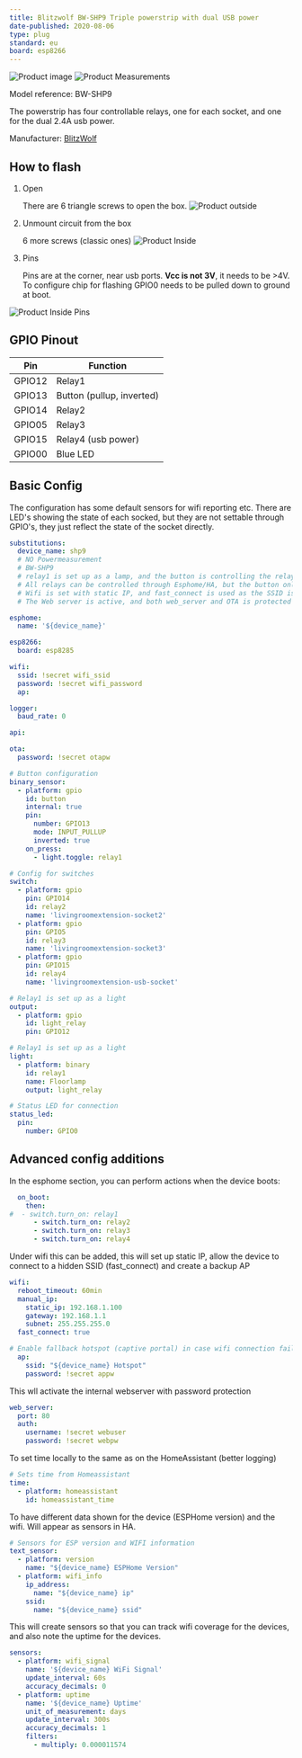 ```yaml
---
title: Blitzwolf BW-SHP9 Triple powerstrip with dual USB power
date-published: 2020-08-06
type: plug
standard: eu
board: esp8266
---
```

  ![Product image](./BlitzWolf-BW-SHP9-Power-strip.jpg "Product Image")
  ![Product Measurements](./BlitzWolf-BW-SHP9-Power-strip-measurement.jpg "Product Measurements")

Model reference: BW-SHP9

The powerstrip has four controllable relays, one for each socket, and one for the dual 2.4A usb power.

Manufacturer: [BlitzWolf](https://www.blitzwolf.com/BlitzWolf-BW-SHP9-15A-3300W-Smart-Power-Strip---3-Outlets-EU-with-Dual-USB-2.4A-Output,-Remote-Control,-Timing-Function,-Voice-Control,-Safety-Protection-and-Indicator-Light-p-417.html)

## How to flash

1. Open

   There are 6 triangle screws to open the box.
  ![Product outside](./BlitzWolf-BW-SHP9-Power-strip-outside.jpg "Product outside")
  
2. Unmount circuit from the box

   6 more screws (classic ones)
  ![Product Inside](./BlitzWolf-BW-SHP9-Power-strip-inside.jpg "Product Inside")

3. Pins

   Pins are at the corner, near usb ports. **Vcc is not 3V**, it needs to be >4V.
   To configure chip for flashing GPIO0 needs to be pulled down to ground at boot.

  ![Product Inside Pins](./BlitzWolf-BW-SHP9-Power-strip-connector.jpg "Product Inside")

## GPIO Pinout

| Pin    | Function                   |
|--------|----------------------------|
| GPIO12 | Relay1                     |
| GPIO13 | Button  (pullup, inverted) |
| GPIO14 | Relay2                     |
| GPIO05 | Relay3                     |
| GPIO15 | Relay4  (usb power)        |
| GPIO00 | Blue LED                   |

## Basic Config

The configuration has some default sensors for wifi reporting etc.
There are LED's showing the state of each socked, but they are not settable through GPIO's, they just reflect the state of the socket directly.

```yaml
substitutions:
  device_name: shp9
  # NO Powermeasurement
  # BW-SHP9
  # relay1 is set up as a lamp, and the button is controlling the relay1
  # All relays can be controlled through Esphome/HA, but the button only controls relay1
  # Wifi is set with static IP, and fast_connect is used as the SSID is hidden
  # The Web server is active, and both web_server and OTA is protected by PW.

esphome:
  name: '${device_name}'

esp8266:
  board: esp8285

wifi:
  ssid: !secret wifi_ssid
  password: !secret wifi_password
  ap:

logger:
  baud_rate: 0

api:

ota:
  password: !secret otapw

# Button configuration
binary_sensor:
  - platform: gpio
    id: button
    internal: true
    pin:
      number: GPIO13
      mode: INPUT_PULLUP
      inverted: true
    on_press:
      - light.toggle: relay1

# Config for switches
switch:
  - platform: gpio
    pin: GPIO14
    id: relay2
    name: 'livingroomextension-socket2'
  - platform: gpio
    pin: GPIO5
    id: relay3
    name: 'livingroomextension-socket3'
  - platform: gpio
    pin: GPIO15
    id: relay4
    name: 'livingroomextension-usb-socket'

# Relay1 is set up as a light
output:
  - platform: gpio
    id: light_relay
    pin: GPIO12

# Relay1 is set up as a light
light:
  - platform: binary
    id: relay1
    name: Floorlamp
    output: light_relay

# Status LED for connection
status_led:
  pin:
    number: GPIO0
```

## Advanced config additions

In the esphome section, you can perform actions when the device boots:

```yaml
  on_boot:
    then:
#  - switch.turn_on: relay1
      - switch.turn_on: relay2
      - switch.turn_on: relay3
      - switch.turn_on: relay4
```

Under wifi this can be added, this will set up static IP, allow the device to connect to a hidden SSID (fast_connect) and create a backup AP

```yaml
wifi:
  reboot_timeout: 60min
  manual_ip:
    static_ip: 192.168.1.100
    gateway: 192.168.1.1
    subnet: 255.255.255.0
  fast_connect: true

# Enable fallback hotspot (captive portal) in case wifi connection fails
  ap:
    ssid: "${device_name} Hotspot"
    password: !secret appw
```

This wll activate the internal webserver with password protection

```yaml
web_server:
  port: 80
  auth:
    username: !secret webuser
    password: !secret webpw
```

To set time locally to the same as on the HomeAssistant (better logging)

```yaml
# Sets time from Homeassistant
time:
  - platform: homeassistant
    id: homeassistant_time
```

To have different data shown for the device (ESPHome version) and the wifi. Will appear as sensors in HA.

```yaml
# Sensors for ESP version and WIFI information
text_sensor:
  - platform: version
    name: "${device_name} ESPHome Version"
  - platform: wifi_info
    ip_address:
      name: "${device_name} ip"
    ssid:
      name: "${device_name} ssid"
```

This will create sensors so that you can track wifi coverage for the devices, and also note the uptime for the devices.

```yaml
sensors:
  - platform: wifi_signal
    name: '${device_name} WiFi Signal'
    update_interval: 60s
    accuracy_decimals: 0
  - platform: uptime
    name: '${device_name} Uptime'
    unit_of_measurement: days
    update_interval: 300s
    accuracy_decimals: 1
    filters:
      - multiply: 0.000011574
```
